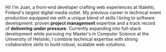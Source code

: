 Hi! I'm Juan, a front-end developer crafting web experiences at Iltalehti, Finland's largest digital media outlet. My previous career in technical event production equipped me with a unique blend of skills I bring to software development: proven **project management** expertise and a track record of **delivering under pressure**. Currently expanding into full-stack development while pursuing my Master's in Computer Science at the University of Helsinki, I combine technical expertise with strong collaborative skills to build robust, scalable web solutions.
